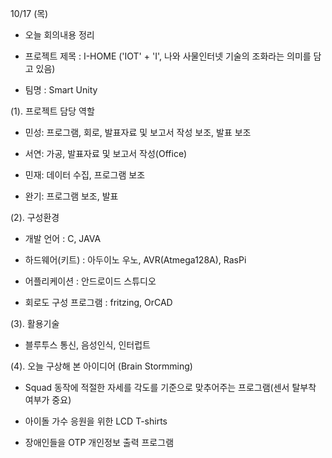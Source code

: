 10/17 (목)

* 오늘 회의내용 정리

- 프로젝트 제목 : I-HOME ('IOT' + 'I', 나와 사물인터넷 기술의 조화라는 의미를 담고 있음)

- 팀명 : Smart Unity

(1). 프로젝트 담당 역할

- 민성: 프로그램, 회로, 발표자료 및 보고서 작성 보조, 발표 보조

- 서연: 가공, 발표자료 및 보고서 작성(Office)

- 민재: 데이터 수집, 프로그램 보조

- 완기: 프로그램 보조, 발표

(2). 구성환경

- 개발 언어 :  C, JAVA

- 하드웨어(키트) : 아두이노 우노, AVR(Atmega128A), RasPi

- 어플리케이션 : 안드로이드 스튜디오

- 회로도 구성 프로그램 : fritzing, OrCAD

(3). 활용기술

- 블루투스 통신, 음성인식, 인터럽트

(4). 오늘 구상해 본 아이디어 (Brain Stormming)

- Squad 동작에 적절한 자세를 각도를 기준으로 맞추어주는 프로그램(센서 탈부착 여부가 중요)

- 아이돌 가수 응원을 위한 LCD T-shirts

- 장애인들을 OTP 개인정보 출력 프로그램
